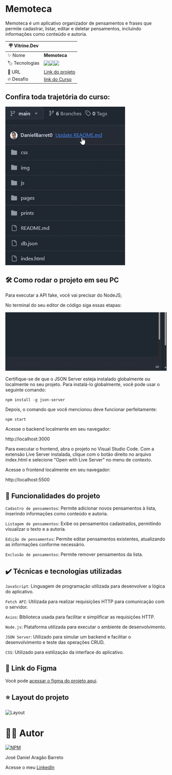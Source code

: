 # Memoteca

Memoteca é um aplicativo organizador de pensamentos e frases que permite cadastrar, listar, editar e deletar pensamentos, incluindo informações como conteúdo e autoria.

| :placard: Vitrine.Dev |     |
| -------------  | --- |
| :sparkles: Nome        | **Memoteca**
| :label: Tecnologias | <img src="https://img.shields.io/badge/HTML5-E34F26?style=for-the-badge&logo=html5&logoColor=white"><img src="https://img.shields.io/badge/CSS3-1572B6?style=for-the-badge&logo=css3&logoColor=white"><img src="https://img.shields.io/badge/JavaScript-F7DF1E?style=for-the-badge&logo=javascript&logoColor=black">
| :rocket: URL         | [Link do projeto]()
| :fire: Desafio     | [link do Curso](https://cursos.alura.com.br/course/javascript-implementando-crud-requisicoes-http)

## Confira toda trajetória do curso:

![Gif](https://github.com/DanielBarret0/JavaScript-criando-requisisoes/blob/main/prints/gif-branches.gif)

## 🛠️  Como rodar o projeto em seu PC

Para executar a API fake, você vai precisar do NodeJS;

No terminal do seu editor de código siga essas etapas:

![Gif](https://github.com/DanielBarret0/JavaScript-criando-requisisoes/blob/main/prints/terminal.gif)

Certifique-se de que o JSON Server esteja instalado globalmente ou localmente no seu projeto. Para instalá-lo globalmente, você pode usar o seguinte comando:

```
npm install -g json-server
```
Depois, o comando que você mencionou deve funcionar perfeitamente:
```
npm start
```

Acesse o backend localmente em seu navegador:

http://localhost:3000

Para executar o frontend, abra o projeto no Visual Studio Code. Com a extensão Live Server instalada, clique com o botão direito no arquivo index.html e selecione "Open with Live Server" no menu de contexto.

Acesse o frontend localmente em seu navegador:

http://localhost:5500

## 🔨 Funcionalidades do projeto

`Cadastro de pensamentos`: Permite adicionar novos pensamentos à lista, inserindo informações como conteúdo e autoria.

`Listagem de pensamentos`: Exibe os pensamentos cadastrados, permitindo visualizar o texto e a autoria.

`Edição de pensamentos`: Permite editar pensamentos existentes, atualizando as informações conforme necessário.

`Exclusão de pensamentos`: Permite remover pensamentos da lista.

## ✔️ Técnicas e tecnologias utilizadas

`JavaScript`: Linguagem de programação utilizada para desenvolver a lógica do aplicativo.

`Fetch API`: Utilizada para realizar requisições HTTP para comunicação com o servidor.

`Axios`: Biblioteca usada para facilitar e simplificar as requisições HTTP.

`Node.js`: Plataforma utilizada para executar o ambiente de desenvolvimento.

`JSON Server`: Utilizado para simular um backend e facilitar o desenvolvimento e teste das operações CRUD.

`CSS`: Utilizado para estilização da interface do aplicativo.


## 📁 Link do Figma

Você pode [acessar o figma do projeto aqui](https://www.figma.com/design/Sz1gmmemxqcB3amInL4Ndp/Rebrand-Memoteca-%7C-Curso-CRUD?node-id=148-26&t=FpdmfbiM1i1s6REQ-0).


## ⭐ Layout do projeto
![Layout](https://github.com/DanielBarret0/JavaScript-criando-requisisoes/blob/main/prints/gif-alura-play.gif#vitrinedev)


# 🙋‍♂️ Autor

[![NPM](https://img.shields.io/npm/l/react)](https://github.com/DanielBarret0/codeChella/blob/main/LICENSE.md)

José Daniel Aragão Barreto

Acesse o meu [LinkedIn](https://www.linkedin.com/in/daniel-barreto-1b763216a/)
